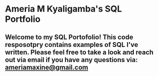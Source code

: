 # Ameria M Kyaligamba's SQL Portfolio

## Welcome to my SQL Portofolio! This code resposotpry contains examples of SQL I've written. Please feel free to take a look and reach out via email if you have any questions via: ameriamaxine@gmail.com
